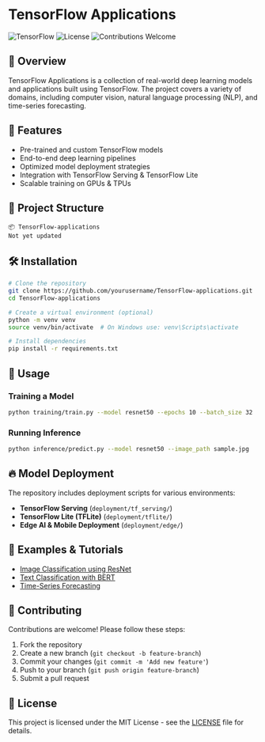 # TensorFlow Applications

![TensorFlow](https://img.shields.io/badge/TensorFlow-2.x-orange.svg)
![License](https://img.shields.io/github/license/yourusername/TensorFlow-applications)
![Contributions Welcome](https://img.shields.io/badge/contributions-welcome-brightgreen.svg)

## 🚀 Overview
TensorFlow Applications is a collection of real-world deep learning models and applications built using TensorFlow. The project covers a variety of domains, including computer vision, natural language processing (NLP), and time-series forecasting.

## 📌 Features
- Pre-trained and custom TensorFlow models
- End-to-end deep learning pipelines
- Optimized model deployment strategies
- Integration with TensorFlow Serving & TensorFlow Lite
- Scalable training on GPUs & TPUs

## 📂 Project Structure
```plaintext
📦 TensorFlow-applications
Not yet updated
```

## 🛠️ Installation
```bash
# Clone the repository
git clone https://github.com/yourusername/TensorFlow-applications.git
cd TensorFlow-applications

# Create a virtual environment (optional)
python -m venv venv
source venv/bin/activate  # On Windows use: venv\Scripts\activate

# Install dependencies
pip install -r requirements.txt
```

## 🚀 Usage
### Training a Model
```bash
python training/train.py --model resnet50 --epochs 10 --batch_size 32
```

### Running Inference
```bash
python inference/predict.py --model resnet50 --image_path sample.jpg
```

## 🔥 Model Deployment
The repository includes deployment scripts for various environments:
- **TensorFlow Serving** (`deployment/tf_serving/`)
- **TensorFlow Lite (TFLite)** (`deployment/tflite/`)
- **Edge AI & Mobile Deployment** (`deployment/edge/`)

## 📖 Examples & Tutorials
- [Image Classification using ResNet](docs/image_classification.md)
- [Text Classification with BERT](docs/text_classification.md)
- [Time-Series Forecasting](docs/time_series.md)

## 🤝 Contributing
Contributions are welcome! Please follow these steps:
1. Fork the repository
2. Create a new branch (`git checkout -b feature-branch`)
3. Commit your changes (`git commit -m 'Add new feature'`)
4. Push to your branch (`git push origin feature-branch`)
5. Submit a pull request

## 📜 License
This project is licensed under the MIT License - see the [LICENSE](LICENSE) file for details.

